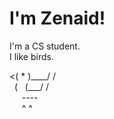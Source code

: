 # I'm Zenaid!
I'm a CS student.  
I like birds.
<div>
<( * )____/ /<br>
&nbsp;&nbsp;(&nbsp;&nbsp;&nbsp;(___/ /<br>
&nbsp;&nbsp;&nbsp;&nbsp;&nbsp;----<br>
&nbsp;&nbsp;&nbsp;&nbsp;&nbsp;^ ^
</div>
<!---
zejzhu/zejzhu is a ✨ special ✨ repository because its `README.md` (this file) appears on your GitHub profile.
You can click the Preview link to take a look at your changes.
--->

